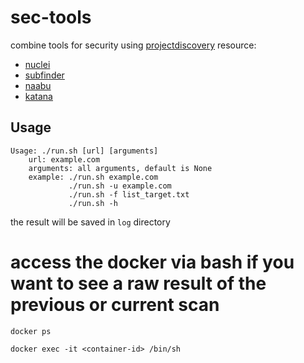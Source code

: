 # sec-tools
combine tools for security using [projectdiscovery](https://github.com/projectdiscovery) resource:

- [nuclei](https://github.com/projectdiscovery/nuclei)
- [subfinder](https://github.com/projectdiscovery/subfinder)
- [naabu](https://github.com/projectdiscovery/naabu)
- [katana](https://github.com/projectdiscovery/katana)

## Usage
```shell
Usage: ./run.sh [url] [arguments]
    url: example.com
    arguments: all arguments, default is None
    example: ./run.sh example.com
             ./run.sh -u example.com
             ./run.sh -f list_target.txt
             ./run.sh -h
```

the result will be saved in `log` directory

# access the docker via bash if you want to see a raw result of the previous or current scan
```shell
docker ps

docker exec -it <container-id> /bin/sh
```
